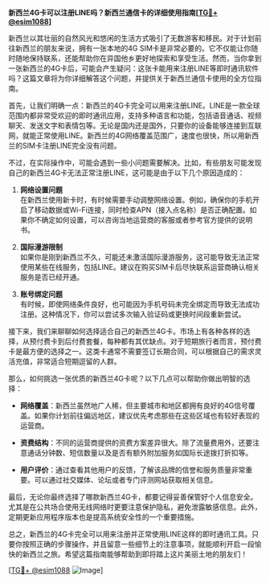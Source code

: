 **新西兰4G卡可以注册LINE吗？新西兰通信卡的详细使用指南[[TG💪+ @esim1088](https://t.me/s/esim1088)]**

新西兰以其壮丽的自然风光和悠闲的生活方式吸引了无数游客和移民。对于计划前往新西兰的朋友来说，拥有一张本地的4G SIM卡是非常必要的。它不仅能让你随时随地保持联系，还能帮助你在异国他乡更好地探索和享受生活。然而，当你拿到一张新西兰的4G卡后，可能会产生疑问：这张卡能用来注册LINE等即时通讯软件吗？这篇文章将为你详细解答这个问题，并提供关于新西兰通信卡使用的全方位指南。

首先，让我们明确一点：新西兰的4G卡完全可以用来注册LINE。LINE是一款全球范围内都非常受欢迎的即时通讯应用，支持多种语言和功能，包括语音通话、视频聊天、发送文字和表情包等。无论是国内还是国外，只要你的设备能够连接到互联网，就能正常使用LINE。新西兰的4G网络覆盖范围广，速度也很快，所以用新西兰的SIM卡注册LINE完全没有问题。

不过，在实际操作中，可能会遇到一些小问题需要解决。比如，有些朋友可能发现自己的新西兰4G卡无法正常注册LINE，这可能是由于以下几个原因造成的：

1. **网络设置问题**  
   在新西兰使用新卡时，有时候需要手动调整网络设置。例如，确保你的手机开启了移动数据或Wi-Fi连接，同时检查APN（接入点名称）是否正确配置。如果你不确定如何设置，可以咨询当地运营商的客服或者参考官方提供的说明书。

2. **国际漫游限制**  
   如果你是刚到新西兰不久，可能还未激活国际漫游服务，这可能导致无法正常使用某些在线服务，包括LINE。建议在购买SIM卡后尽快联系运营商确认相关服务是否已经开通。

3. **账号绑定问题**  
   有时候，即使网络条件良好，也可能因为手机号码未完全绑定而导致无法成功注册。这种情况下，你可以尝试多次输入验证码或更换时间段重新尝试。

接下来，我们来聊聊如何选择适合自己的新西兰4G卡。市场上有各种各样的选择，从预付费卡到后付费套餐，每种都有其优缺点。对于短期旅行者而言，预付费卡是最方便的选择之一。这类卡通常不需要签订长期合同，可以根据自己的需求灵活充值，非常适合短期逗留的人群。

那么，如何挑选一张优质的新西兰4G卡呢？以下几点可以帮助你做出明智的选择：

- **网络覆盖**：新西兰虽然地广人稀，但主要城市和地区都拥有良好的4G信号覆盖。如果你计划前往偏远地区，建议优先考虑那些在这些区域也有较好表现的运营商。
  
- **资费结构**：不同的运营商提供的资费方案差异很大。除了流量费用外，还要注意通话分钟数、短信数量以及是否有额外附加服务如国际长途拨打折扣等。

- **用户评价**：通过查看其他用户的反馈，了解该品牌的信誉和服务质量非常重要。可以通过社交媒体、论坛或者专门评测网站获取相关信息。

最后，无论你最终选择了哪款新西兰4G卡，都要记得妥善保管好个人信息安全。尤其是在公共场合使用无线网络时更要注意保护隐私，避免泄露敏感信息。此外，定期更新应用程序版本也是提高系统安全性的一个重要措施。

总之，新西兰的4G卡完全可以用来注册并正常使用LINE这样的即时通讯工具。只要你按照正确的步骤操作，并且留意一些细节上的注意事项，就能顺利开启一段愉快的新西兰之旅。希望这篇指南能够帮助到即将踏上这片美丽土地的朋友们！

[[TG💪+ @esim1088](https://t.me/s/esim1088) ![Image](https://i.postimg.cc/4NQfJmqS/Snipaste-2025-05-13-00-14-12.png)]